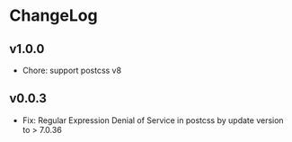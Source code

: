 # ChangeLog

## v1.0.0

- Chore: support postcss v8

## v0.0.3

- Fix: Regular Expression Denial of Service in postcss by update version to > 7.0.36
